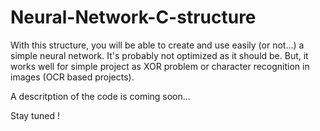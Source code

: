 # Neural-Network-C-structure

With this structure, you will be able to create and use easily (or not...) a simple neural network.
It's probably not optimized as it should be. But, it works well for simple project as XOR problem or character recognition in images (OCR based projects).

A descritption of the code is coming soon...

Stay tuned !
